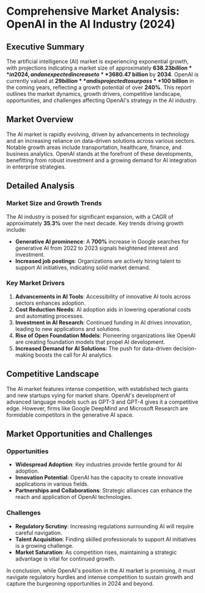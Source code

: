 # Comprehensive Market Analysis: OpenAI in the AI Industry (2024)

## Executive Summary
The artificial intelligence (AI) market is experiencing exponential growth, with projections indicating a market size of approximately **$638.23 billion** in 2024, and an expected increase to **$3680.47 billion** by **2034**. OpenAI is currently valued at **$29 billion** and is projected to surpass **$100 billion** in the coming years, reflecting a growth potential of over **240%**. This report outlines the market dynamics, growth drivers, competitive landscape, opportunities, and challenges affecting OpenAI's strategy in the AI industry.

## Market Overview
The AI market is rapidly evolving, driven by advancements in technology and an increasing reliance on data-driven solutions across various sectors. Notable growth areas include transportation, healthcare, finance, and business analytics. OpenAI stands at the forefront of these developments, benefitting from robust investment and a growing demand for AI integration in enterprise strategies.

## Detailed Analysis
### Market Size and Growth Trends
The AI industry is poised for significant expansion, with a CAGR of approximately **35.3%** over the next decade. Key trends driving growth include:
- **Generative AI prominence**: A **700%** increase in Google searches for generative AI from 2022 to 2023 signals heightened interest and investment.
- **Increased job postings**: Organizations are actively hiring talent to support AI initiatives, indicating solid market demand.

### Key Market Drivers
1. **Advancements in AI Tools**: Accessibility of innovative AI tools across sectors enhances adoption.
2. **Cost Reduction Needs**: AI adoption aids in lowering operational costs and automating processes.
3. **Investment in AI Research**: Continued funding in AI drives innovation, leading to new applications and solutions.
4. **Rise of Open Foundation Models**: Pioneering organizations like OpenAI are creating foundation models that propel AI development.
5. **Increased Demand for AI Solutions**: The push for data-driven decision-making boosts the call for AI analytics.

## Competitive Landscape
The AI market features intense competition, with established tech giants and new startups vying for market share. OpenAI's development of advanced language models such as GPT-3 and GPT-4 gives it a competitive edge. However, firms like Google DeepMind and Microsoft Research are formidable competitors in the generative AI space.

## Market Opportunities and Challenges
### Opportunities
- **Widespread Adoption**: Key industries provide fertile ground for AI adoption.
- **Innovation Potential**: OpenAI has the capacity to create innovative applications in various fields.
- **Partnerships and Collaborations**: Strategic alliances can enhance the reach and application of OpenAI technologies.

### Challenges
- **Regulatory Scrutiny**: Increasing regulations surrounding AI will require careful navigation.
- **Talent Acquisition**: Finding skilled professionals to support AI initiatives is a growing challenge.
- **Market Saturation**: As competition rises, maintaining a strategic advantage is vital for continued growth.

In conclusion, while OpenAI's position in the AI market is promising, it must navigate regulatory hurdles and intense competition to sustain growth and capture the burgeoning opportunities in 2024 and beyond.
